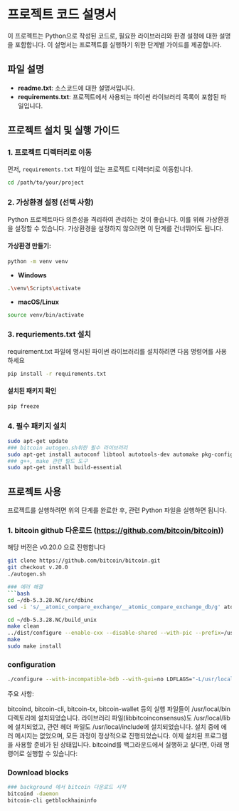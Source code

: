 # 프로젝트 코드 설명서

이 프로젝트는 Python으로 작성된 코드로, 필요한 라이브러리와 환경 설정에 대한 설명을 포함합니다. 이 설명서는 프로젝트를 실행하기 위한 단계별 가이드를 제공합니다.

## 파일 설명

- **readme.txt**: 소스코드에 대한 설명서입니다.
- **requirements.txt**: 프로젝트에서 사용되는 파이썬 라이브러리 목록이 포함된 파일입니다.

## 프로젝트 설치 및 실행 가이드

### 1. 프로젝트 디렉터리로 이동
먼저, `requirements.txt` 파일이 있는 프로젝트 디렉터리로 이동합니다.

```bash
cd /path/to/your/project
```
### 2. 가상환경 설정 (선택 사항)

Python 프로젝트마다 의존성을 격리하여 관리하는 것이 좋습니다. 이를 위해 가상환경을 설정할 수 있습니다. 가상환경을 설정하지 않으려면 이 단계를 건너뛰어도 됩니다.

#### 가상환경 만들기:

```bash
python -m venv venv
```

- **Windows**
```bash
.\venv\Scripts\activate
```
- **macOS/Linux**
```bash
source venv/bin/activate
```

### 3. requriements.txt 설치
requirement.txt 파일에 명시된 파이썬 라이브러리를 설치하려면 다음 명령어를 사용하세요
```bash
pip install -r requirements.txt
```

#### 설치된 패키지 확인
```bash
pip freeze
```

### 4. 필수 패키지 설치
```bash
sudo apt-get update
### bitcoin autogen.sh위한 필수 라이브러리
sudo apt-get install autoconf libtool autotools-dev automake pkg-config bsdmainutils python3 libboost-all-dev
### g++, make 관련 빌드 도구
sudo apt-get install build-essential
```

## 프로젝트 사용
프로젝트를 실행하려면 위의 단계를 완료한 후, 관련 Python 파일을 실행하면 됩니다.

### 1. bitcoin github 다운로드 (https://github.com/bitcoin/bitcoin))
해당 버전은 v0.20.0 으로 진행합니다
``` bash
git clone https://github.com/bitcoin/bitcoin.git 
git checkout v.20.0
./autogen.sh

### 에러 해결
```bash
cd ~/db-5.3.28.NC/src/dbinc
sed -i 's/__atomic_compare_exchange/__atomic_compare_exchange_db/g' atomic.h

cd ~/db-5.3.28.NC/build_unix
make clean
../dist/configure --enable-cxx --disable-shared --with-pic --prefix=/usr/local
make
sudo make install
```

### configuration
```bash
./configure --with-incompatible-bdb --with-gui=no LDFLAGS="-L/usr/local/lib" CPPFLAGS="-I/usr/local/include"
```
주요 사항:

bitcoind, bitcoin-cli, bitcoin-tx, bitcoin-wallet 등의 실행 파일들이 /usr/local/bin 디렉토리에 설치되었습니다.
라이브러리 파일(libbitcoinconsensus)도 /usr/local/lib에 설치되었고, 관련 헤더 파일도 /usr/local/include에 설치되었습니다.
설치 중에 에러 메시지는 없었으며, 모든 과정이 정상적으로 진행되었습니다.
이제 설치된 프로그램을 사용할 준비가 된 상태입니다. bitcoind를 백그라운드에서 실행하고 싶다면, 아래 명령어로 실행할 수 있습니다:

### Download blocks
```bash
### background 에서 bitcoin 다운로드 시작
bitcoind -daemon
bitcoin-cli getblockhaininfo 
```


### 